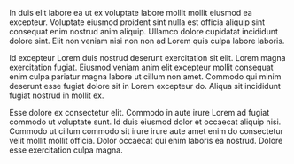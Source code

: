 In duis elit labore ea ut ex voluptate labore mollit mollit eiusmod ea excepteur. Voluptate eiusmod proident sint nulla est officia aliquip sint consequat enim nostrud anim aliquip. Ullamco dolore cupidatat incididunt dolore sint. Elit non veniam nisi non non ad Lorem quis culpa labore laboris.

Id excepteur Lorem duis nostrud deserunt exercitation sit elit. Lorem magna exercitation fugiat. Eiusmod veniam anim elit excepteur mollit consequat enim culpa pariatur magna labore ut cillum non amet. Commodo qui minim deserunt esse fugiat dolore sit in Lorem excepteur do. Aliqua sit incididunt fugiat nostrud in mollit ex.

Esse dolore ex consectetur elit. Commodo in aute irure Lorem ad fugiat commodo ut voluptate sunt. Id duis eiusmod dolor et occaecat aliquip nisi. Commodo ut cillum commodo sit irure irure aute amet enim do consectetur velit mollit mollit officia. Dolor occaecat qui enim laboris ea nostrud. Dolore esse exercitation culpa magna.